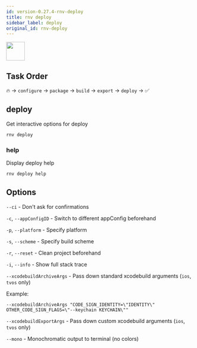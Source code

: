 ```yaml
---
id: version-0.27.4-rnv-deploy
title: rnv deploy
sidebar_label: deploy
original_id: rnv-deploy
---
```


<img src="https://renative.org/img/ic_cli.png" width=50 height=50 />

## Task Order

🔥 -> `configure` -> `package` -> `build` -> `export` -> `deploy` ->  ✅

## deploy

Get interactive options for deploy

```bash
rnv deploy
```

### help

Display deploy help

```bash
rnv deploy help
```

## Options

`--ci` - Don't ask for confirmations

`-c`, `--appConfigID` - Switch to different appConfig beforehand

`-p`, `--platform` - Specify platform

`-s`, `--scheme` - Specify build scheme

`-r`, `--reset` - Clean project beforehand

`-i`, `--info` - Show full stack trace

`--xcodebuildArchiveArgs` - Pass down standard xcodebuild arguments (`ios`, `tvos` only)

Example:

`--xcodebuildArchiveArgs "CODE_SIGN_IDENTITY=\"IDENTITY\" OTHER_CODE_SIGN_FLAGS=\"--keychain KEYCHAIN\""`

`--xcodebuildExportArgs` - Pass down custom xcodebuild arguments (`ios`, `tvos` only)

`--mono` - Monochromatic output to terminal (no colors)
